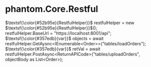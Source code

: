 # phantom.Core.Restful
$\textsf{\color{#52b95e}{RestfulHelper}}$ restfulHelper = new $\textsf{\color{#52b95e}{RestfulHelper}}$();<br/>
restfulHelper.BaseUrl = "https://localhost:8001/api";<br/>
$\textsf{\color{#357edb}{var}}$ objects = await restfulHelper.GetAysnc<IEnumerable\<Order>>("tables/loadOrders");<br/>
$\textsf{\color{#357edb}{var}}$ retVal = await restfulHelper.PostAsync\<ReturnAPICode>("tables/uploadOrders", objectBody as List\<Order>);
